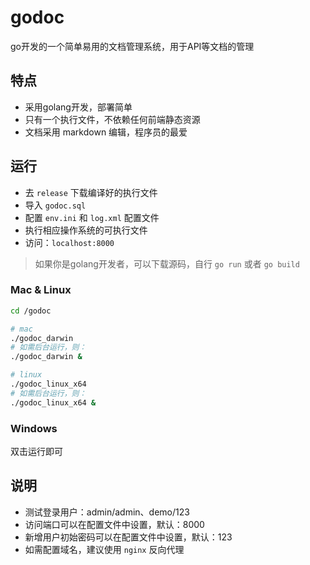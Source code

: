 # godoc

go开发的一个简单易用的文档管理系统，用于API等文档的管理

## 特点

* 采用golang开发，部署简单
* 只有一个执行文件，不依赖任何前端静态资源
* 文档采用 markdown 编辑，程序员的最爱

## 运行

* 去 `release` 下载编译好的执行文件
* 导入 `godoc.sql`
* 配置 `env.ini` 和 `log.xml` 配置文件
* 执行相应操作系统的可执行文件
* 访问：`localhost:8000`

> 如果你是golang开发者，可以下载源码，自行 `go run` 或者 `go build`

### Mac & Linux

```sh
cd /godoc

# mac
./godoc_darwin
# 如需后台运行，则：
./godoc_darwin &

# linux
./godoc_linux_x64
# 如需后台运行，则：
./godoc_linux_x64 &
```

### Windows

双击运行即可

## 说明

* 测试登录用户：admin/admin、demo/123
* 访问端口可以在配置文件中设置，默认：8000
* 新增用户初始密码可以在配置文件中设置，默认：123
* 如需配置域名，建议使用 `nginx` 反向代理
